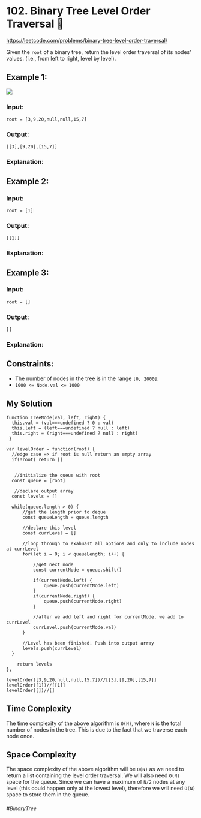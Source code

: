 # 102. Binary Tree Level Order Traversal :star2:
https://leetcode.com/problems/binary-tree-level-order-traversal/


Given the `root` of a binary tree, return the level order traversal of its nodes' values. (i.e., from left to right, level by level).
## Example 1:
![](https://assets.leetcode.com/uploads/2021/02/19/tree1.jpg)
### Input: 
`root = [3,9,20,null,null,15,7]`
### Output: 
`[[3],[9,20],[15,7]]`
### Explanation: 

## Example 2:

### Input: 
`root = [1]`
### Output: 
`[[1]]`
### Explanation: 

## Example 3:

### Input: 
`root = []`
### Output: 
`[]`
### Explanation: 

## Constraints:
- The number of nodes in the tree is in the range `[0, 2000]`.
- `1000 <= Node.val <= 1000`

## My Solution 
````
function TreeNode(val, left, right) {
  this.val = (val===undefined ? 0 : val)
  this.left = (left===undefined ? null : left)
  this.right = (right===undefined ? null : right)
 }
 
var levelOrder = function(root) {
  //edge case => if root is null return an empty array
  if(!root) return []
 
  
   //initialize the queue with root
  const queue = [root] 
  
   //declare output array
  const levels = [] 
  
  while(queue.length > 0) {
      //get the length prior to deque
      const queueLength = queue.length
      
      //declare this level
      const currLevel = []
      
      //loop through to exahuast all options and only to include nodes at currLevel
      for(let i = 0; i < queueLength; i++) {
          
          //get next node
          const currentNode = queue.shift()
          
          if(currentNode.left) {
              queue.push(currentNode.left)
          }
          if(currentNode.right) {
              queue.push(currentNode.right)
          }
          
          //after we add left and right for currentNode, we add to currLevel
          currLevel.push(currentNode.val)
      }
      
      //Level has been finished. Push into output array
      levels.push(currLevel) 
  }
    
    return levels
};

levelOrder([3,9,20,null,null,15,7])//[[3],[9,20],[15,7]]
levelOrder([1])//[[1]]
levelOrder([])//[]
````

## Time Complexity
The time complexity of the above algorithm is `O(N)`, where `N` is the total number of nodes in the tree. This is due to the fact that we traverse each node once.

## Space Complexity
The space complexity of the above algorithm will be `O(N)` as we need to return a list containing the level order traversal. We will also need `O(N)` space for the queue. Since we can have a maximum of `N/2` nodes at any level (this could happen only at the lowest level), therefore we will need `O(N)` space to store them in the queue.

###### #BinaryTree
